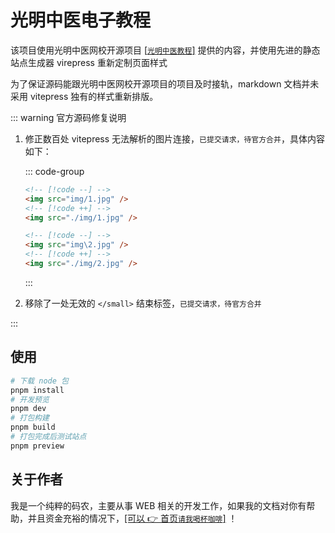 # 光明中医电子教程

该项目使用光明中医网校开源项目 [[`光明中医教程`]](https://gitee.com/gmzy_admin/gmzyjc) 提供的内容，并使用先进的静态站点生成器 virepress 重新定制页面样式

为了保证源码能跟光明中医网校开源项目的项目及时接轨，markdown 文档并未采用 vitepress 独有的样式重新排版。

::: warning 官方源码修复说明

1. 修正数百处 vitepress 无法解析的图片连接，`已提交请求，待官方合并`，具体内容如下：

    ::: code-group

    ```md [图片相对路径修复]
    <!-- [!code --] -->
    <img src="img/1.jpg" />
    <!-- [!code ++] -->
    <img src="./img/1.jpg" />
    ```

    ```md [图片路径分隔符修复]
    <!-- [!code --] -->
    <img src="img\2.jpg" />
    <!-- [!code ++] -->
    <img src="./img/2.jpg" />
    ```

    :::

2. 移除了一处无效的 `</small>` 结束标签，`已提交请求，待官方合并`

:::

## 使用

```bash
# 下载 node 包
pnpm install
# 开发预览
pnpm dev
# 打包构建
pnpm build
# 打包完成后测试站点
pnpm preview
```

## 关于作者

我是一个纯粹的码农，主要从事 WEB 相关的开发工作，如果我的文档对你有帮助，并且资金充裕的情况下，[[可以 👉 首页`请我喝杯咖啡`]](/) ！
